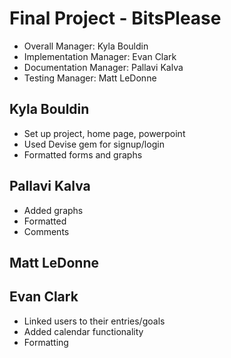 # Final Project - BitsPlease


* Overall Manager: Kyla Bouldin
* Implementation Manager: Evan Clark
* Documentation Manager: Pallavi Kalva
* Testing Manager: Matt LeDonne

## Kyla Bouldin
* Set up project, home page, powerpoint
* Used Devise gem for signup/login
* Formatted forms and graphs

## Pallavi Kalva
* Added graphs
* Formatted
* Comments

## Matt LeDonne

## Evan Clark
* Linked users to their entries/goals
* Added calendar functionality
* Formatting
